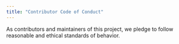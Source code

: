 ```yaml
---
title: "Contributor Code of Conduct"
---
```


As contributors and maintainers of this project,
we pledge to follow reasonable and ethical standards of behavior.
